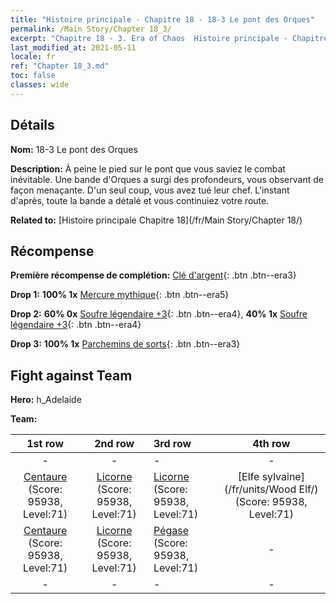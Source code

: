 ```yaml
---
title: "Histoire principale - Chapitre 18 - 18-3 Le pont des Orques"
permalink: /Main Story/Chapter 18_3/
excerpt: "Chapitre 18 - 3. Era of Chaos  Histoire principale - Chapitre 18_3. 18-3 Le pont des Orques"
last_modified_at: 2021-05-11
locale: fr
ref: "Chapter 18_3.md"
toc: false
classes: wide
---
```


## Détails

 **Nom:** 18-3 Le pont des Orques

 **Description:** À peine le pied sur le pont que vous saviez le combat inévitable. Une bande d'Orques a surgi des profondeurs, vous observant de façon menaçante. D'un seul coup, vous avez tué leur chef. L'instant d'après, toute la bande a détalé et vous continuiez votre route.

 **Related to:** [Histoire principale Chapitre 18](/fr/Main Story/Chapter 18/)

## Récompense

 **Première récompense de complétion:** [Clé d'argent](/ItemsFR/con_693/){: .btn .btn--era3}

 **Drop 1:** **100% 1x** [Mercure mythique](/ItemsFR/mat_63/){: .btn .btn--era5}

 **Drop 2:** **60% 0x** [Soufre légendaire +3](/ItemsFR/mat_57/){: .btn .btn--era4}, **40% 1x** [Soufre légendaire +3](/ItemsFR/mat_57/){: .btn .btn--era4}

 **Drop 3:** **100% 1x** [Parchemins de sorts](/ItemsFR/con_694/){: .btn .btn--era3}


## Fight against Team
 **Hero:** h_Adelaide

 **Team:**


  | 1st row | 2nd row | 3rd row | 4th row |
  |:----:|:----:|:----|:----:|
  | - | - | - | - |
  | [Centaure](/fr/units/Centaur/) (Score: 95938, Level:71)  | [Licorne](/fr/units/Unicorn/) (Score: 95938, Level:71)  | [Licorne](/fr/units/Unicorn/) (Score: 95938, Level:71)  | [Elfe sylvaine](/fr/units/Wood Elf/) (Score: 95938, Level:71)  |
  | [Centaure](/fr/units/Centaur/) (Score: 95938, Level:71)  | [Licorne](/fr/units/Unicorn/) (Score: 95938, Level:71)  | [Pégase](/fr/units/Pegasus/) (Score: 95938, Level:71)  | - |
  | - | - | - | - |


